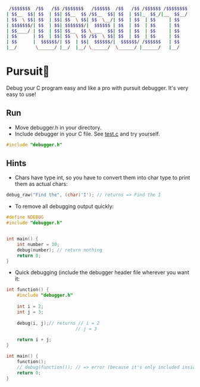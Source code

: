 ```bash
 /$$$$$$$  /$$   /$$ /$$$$$$$   /$$$$$$  /$$   /$$ /$$$$$$ /$$$$$$$$
| $$__  $$| $$  | $$| $$__  $$ /$$__  $$| $$  | $$|_  $$_/|__  $$__/
| $$  \ $$| $$  | $$| $$  \ $$| $$  \__/| $$  | $$  | $$     | $$   
| $$$$$$$/| $$  | $$| $$$$$$$/|  $$$$$$ | $$  | $$  | $$     | $$   
| $$____/ | $$  | $$| $$__  $$ \____  $$| $$  | $$  | $$     | $$   
| $$      | $$  | $$| $$  \ $$ /$$  \ $$| $$  | $$  | $$     | $$   
| $$      |  $$$$$$/| $$  | $$|  $$$$$$/|  $$$$$$/ /$$$$$$   | $$   
|__/       \______/ |__/  |__/ \______/  \______/ |______/   |__/
```

# Pursuit🚨
Debug your C program easy and like a pro with pursuit debugger. It's very easy to use!

## Run 
- Move debugger.h in your directory.
- Include debugger in your C file. See [test.c](https://github.com/radojicic23/pursuit/blob/master/test.c) and try yourself.
```c
#include "debugger.h"
```

## Hints
- Chars have type int, so you have to convert them into char type to print them as actual chars:
```c
debug_raw("Find the", (char)'I'); // returns => Find the I
```

- To remove all debugging output quickly:
```c
#define NDEBUG
#include "debugger.h"


int main() {
    int number = 10;
    debug(number); // return nothing
    return 0;
}
```

- Quick debugging (include the debugger header file wherever you want it:
```c
int function() {
    #include "debugger.h"
    
    int i = 2;
    int j = 3;
    
    debug(i, j);// returns // i = 2
                          // j = 3
    
    return i + j;
} 

int main() {
    function();
    // debug(function()); // => error (because it's only included inside function)
    return 0;
}
```
